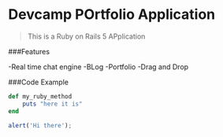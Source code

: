 # Devcamp POrtfolio Application

>This is a Ruby on Rails 5 APplication

###Features

-Real time chat engine
-BLog
-Portfolio
-Drag and Drop

###Code Example

```ruby
def my_ruby_method
	puts "here it is"
end
```

```Javascript
alert('Hi there');
```